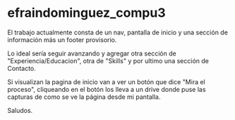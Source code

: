 # efraindominguez_compu3

El trabajo actualmente consta de un nav, pantalla de inicio y una sección de información más un footer provisorio.

Lo ideal sería seguir avanzando y agregar otra sección de "Experiencia/Educacion", otra de "Skills" y por ultimo una sección de Contacto. 

Si visualizan la pagina de inicio van a ver un botón que dice "Mira el proceso", cliqueando en el botón los lleva a un drive donde puse las capturas de como se ve la página desde mi pantalla.

Saludos.